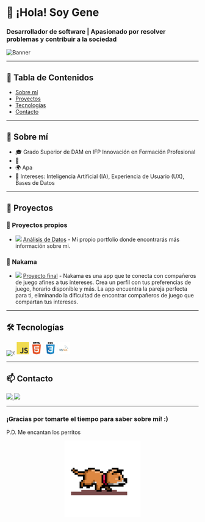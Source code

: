 # 👋 ¡Hola! Soy Gene

### Desarrollador de software | Apasionado por resolver problemas y contribuir a la sociedad


![Banner](https://github.com/GeneWG/GeneWG/tree/main/Assets/bannerew.png)

---

## 📑 Tabla de Contenidos
- [Sobre mí](#-sobre-mí)
- [Proyectos](#-proyectos)
- [Tecnologías](#-tecnologías)
- [Contacto](#-contacto)

---

## 🌟 Sobre mí
- 🎓 Grado Superior de DAM en IFP Innovación en Formación Profesional
- 📜 
- 🌍 Apa
- 🎨 Intereses: Inteligencia Artificial (IA), Experiencia de Usuario (UX), Bases de Datos

---

## 📂 Proyectos

### 🚀 Proyectos propios
- <img src="https://github.com/GeneWG/GeneWG/tree/main/Assets/carpetitaverde.ico" width="16"> [Análisis de Datos](https://github.com/GeneWG/MiPortfolio) - Mi propio portfolio donde encontrarás más información sobre mi.

### 📜 Nakama
- <img src="https://github.com/GeneWG/GeneWG/tree/main/Assets/carpetitaverde.ico" width="16"> [Proyecto final](https://github.com/AlejoxVargas/Nakama-Android-App) - Nakama es una app que te conecta con compañeros de juego afines a tus intereses. Crea un perfil con tus preferencias de juego, horario disponible y más. La app encuentra la pareja perfecta para ti, eliminando la dificultad de encontrar compañeros de juego que compartan tus intereses.

---

## 🛠 Tecnologías
<p align="left">
<code><img height="32" src="https://cdn.iconscout.com/icon/free/png-512/c-programming-569564.png" alt="c"/></code>
<code><img height="32" src="https://raw.githubusercontent.com/github/explore/80688e429a7d4ef2fca1e82350fe8e3517d3494d/topics/javascript/javascript.png" alt="Javascript"/></code>
<code><img height="32" src="https://raw.githubusercontent.com/github/explore/80688e429a7d4ef2fca1e82350fe8e3517d3494d/topics/html/html.png" alt="HTML5"/></code>
<code><img height="32" src="https://raw.githubusercontent.com/github/explore/80688e429a7d4ef2fca1e82350fe8e3517d3494d/topics/css/css.png" alt="CSS"/></code>
<code><img height="32" src="https://raw.githubusercontent.com/github/explore/80688e429a7d4ef2fca1e82350fe8e3517d3494d/topics/mysql/mysql.png" alt="MySQL"/></code>
</p>

---

## 📫 Contacto
<p align="left">
  <a href="[https://linkedin.com/in/tu_perfil](https://www.linkedin.com/in/gene-witsman-garcía-0a814b286/)">
    <img src="https://img.shields.io/badge/LinkedIn-0A66C2?style=for-the-badge&logo=linkedin&logoColor=white" />
  </a>
  <a href="mailto:genewitsman2003@gmail.com">
    <img src="https://img.shields.io/badge/Email-D14836?style=for-the-badge&logo=gmail&logoColor=white" />
  </a>
</p>

---

### ¡Gracias por tomarte el tiempo para saber sobre mí! :)
P.D. Me encantan los perritos
<p align="center">
  <img src="https://github.com/carmenwi/carmenwi/blob/main/assets/doggiepng.png" width="200">
</p>
